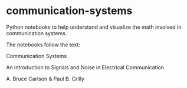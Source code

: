 # communication-systems

Python notebooks to help understand and visualize the math involved in communication systems.

The notebooks follow the text:

Communication Systems

An introduction to Signals and Noise in Electrical Communication

A. Bruce Carlson & Paul B. Crilly
